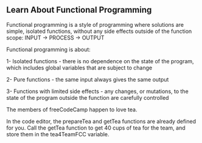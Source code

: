 ## Learn About Functional Programming

Functional programming is a style of programming where solutions are simple, isolated functions, without any side effects outside of the function scope: INPUT -> PROCESS -> OUTPUT

Functional programming is about:

1- Isolated functions - there is no dependence on the state of the program, which includes global variables that are subject to change

2- Pure functions - the same input always gives the same output

3- Functions with limited side effects - any changes, or mutations, to the state of the program outside the function are carefully controlled

The members of freeCodeCamp happen to love tea.

In the code editor, the prepareTea and getTea functions are already defined for you. Call the getTea function to get 40 cups of tea for the team, and store them in the tea4TeamFCC variable.